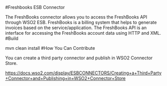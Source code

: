 #Freshbooks ESB Connector

The FreshBooks connector allows you to access the FreshBooks API through WSO2 ESB. FreshBooks is a billing system that helps to generate invoices based on the service/application. The FreshBooks API is an interface for accessing the FreshBooks account data using HTTP and XML. 
#Build

mvn clean install
#How You Can Contribute

You can create a third party connector and publish in WSO2 Connector Store.

https://docs.wso2.com/display/ESBCONNECTORS/Creating+a+Third+Party+Connector+and+Publishing+in+WSO2+Connector+Store
